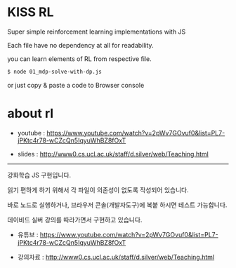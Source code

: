 # KISS RL

Super simple reinforcement learning implementations with JS

Each file have no dependency at all for readability. 

you can learn elements of RL from respective file.

```bash
$ node 01_mdp-solve-with-dp.js
```

or just copy & paste a code to Browser console

# about rl 

* youtube : https://www.youtube.com/watch?v=2pWv7GOvuf0&list=PL7-jPKtc4r78-wCZcQn5IqyuWhBZ8fOxT

* slides : http://www0.cs.ucl.ac.uk/staff/d.silver/web/Teaching.html


---

강화학습 JS 구현입니다.

읽기 편하게 하기 위해서 각 파일이 의존성이 없도록 작성되어 있습니다.

바로 노드로 실행하거나, 브라우저 콘솔(개발자도구)에 복붙 하시면 테스트 가능합니다.

데이비드 실버 강의를 따라가면서 구현하고 있습니다. 

* 유튜브 : https://www.youtube.com/watch?v=2pWv7GOvuf0&list=PL7-jPKtc4r78-wCZcQn5IqyuWhBZ8fOxT

* 강의자료 : http://www0.cs.ucl.ac.uk/staff/d.silver/web/Teaching.html

